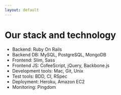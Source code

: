 ```yaml
---
layout: default
---
```


# Our stack and technology

* Backend: Ruby On Rails
* Backend DB: MySQL, PostgreSQL, MongoDB
* Frontend: Slim, Sass
* Frontend JS: CofeeScript, jQuery, Backbone.js
* Development tools: Mac, Git, Unix
* Test tools: BDD, CI, RSpec
* Deployment: Heroku, Amazon EC2
* Monitoring: Pingdom